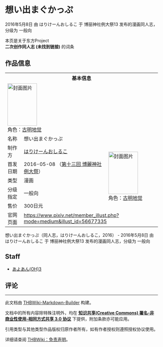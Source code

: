 # 想い出まぐかっぷ

<!-- source html: G:\repos\THBWiki-Markdown-Builder\THBWikiMarkdown\Temp\main\5\5a\ns0%3A%E6%83%B3%E3%81%84%E5%87%BA%E3%81%BE%E3%81%90%E3%81%8B%E3%81%A3%E3%81%B7.html -->

2016年5月8日 由 はりけーんおしるこ 于 博丽神社例大祭13 发布的漫画同人志，分级为 一般向

本页是关于东方Project  
 **二次创作同人志 (未找到链接)** 的词条

## 作品信息

<table><tbody><tr><th colspan="3">基本信息</th></tr><tr><td class="cover-artwork-mobile" colspan="2"><a href="./文件-想い出まぐかっぷ封面.png.md" class="image" title="封面图片"><img alt="封面图片" src="https://upload.thwiki.cc/thumb/2/2e/%E6%83%B3%E3%81%84%E5%87%BA%E3%81%BE%E3%81%90%E3%81%8B%E3%81%A3%E3%81%B7%E5%B0%81%E9%9D%A2.png/97px-%E6%83%B3%E3%81%84%E5%87%BA%E3%81%BE%E3%81%90%E3%81%8B%E3%81%A3%E3%81%B7%E5%B0%81%E9%9D%A2.png" decoding="async" loading="lazy" width="97" height="140" srcset="https://upload.thwiki.cc/thumb/2/2e/%E6%83%B3%E3%81%84%E5%87%BA%E3%81%BE%E3%81%90%E3%81%8B%E3%81%A3%E3%81%B7%E5%B0%81%E9%9D%A2.png/146px-%E6%83%B3%E3%81%84%E5%87%BA%E3%81%BE%E3%81%90%E3%81%8B%E3%81%A3%E3%81%B7%E5%B0%81%E9%9D%A2.png 1.5x, https://upload.thwiki.cc/thumb/2/2e/%E6%83%B3%E3%81%84%E5%87%BA%E3%81%BE%E3%81%90%E3%81%8B%E3%81%A3%E3%81%B7%E5%B0%81%E9%9D%A2.png/195px-%E6%83%B3%E3%81%84%E5%87%BA%E3%81%BE%E3%81%90%E3%81%8B%E3%81%A3%E3%81%B7%E5%B0%81%E9%9D%A2.png 2x" data-file-width="524" data-file-height="753"></a><div class="cover-char">角色：<a href="./古明地觉.md" title="古明地觉">古明地觉</a></div></td>
</tr><tr><td class="label">名称</td><td colspan="2"> 想い出まぐかっぷ </td></tr><tr><td class="label">制作方</td><td><a href="./はりけーんおしるこ.md" title="はりけーんおしるこ">はりけーんおしるこ</a></td><td class="cover-artwork" rowspan="5" style="min-width:140px;"><a href="./文件-想い出まぐかっぷ封面.png.md" class="image" title="封面图片"><img alt="封面图片" src="https://upload.thwiki.cc/thumb/2/2e/%E6%83%B3%E3%81%84%E5%87%BA%E3%81%BE%E3%81%90%E3%81%8B%E3%81%A3%E3%81%B7%E5%B0%81%E9%9D%A2.png/97px-%E6%83%B3%E3%81%84%E5%87%BA%E3%81%BE%E3%81%90%E3%81%8B%E3%81%A3%E3%81%B7%E5%B0%81%E9%9D%A2.png" decoding="async" loading="lazy" width="97" height="140" srcset="https://upload.thwiki.cc/thumb/2/2e/%E6%83%B3%E3%81%84%E5%87%BA%E3%81%BE%E3%81%90%E3%81%8B%E3%81%A3%E3%81%B7%E5%B0%81%E9%9D%A2.png/146px-%E6%83%B3%E3%81%84%E5%87%BA%E3%81%BE%E3%81%90%E3%81%8B%E3%81%A3%E3%81%B7%E5%B0%81%E9%9D%A2.png 1.5x, https://upload.thwiki.cc/thumb/2/2e/%E6%83%B3%E3%81%84%E5%87%BA%E3%81%BE%E3%81%90%E3%81%8B%E3%81%A3%E3%81%B7%E5%B0%81%E9%9D%A2.png/195px-%E6%83%B3%E3%81%84%E5%87%BA%E3%81%BE%E3%81%90%E3%81%8B%E3%81%A3%E3%81%B7%E5%B0%81%E9%9D%A2.png 2x" data-file-width="524" data-file-height="753"></a><div class="cover-char">角色：<a href="./古明地觉.md" title="古明地觉">古明地觉</a></div></td>
</tr><tr><td class="label">首发日期</td><td>2016-05-08&#160;（<a href="/展会作品列表?e=%E5%8D%9A%E4%B8%BD%E7%A5%9E%E7%A4%BE%E4%BE%8B%E5%A4%A7%E7%A5%AD%2313">第十三回 博麗神社例大祭</a>）</td></tr><tr><td class="label">类型</td><td>漫画</td></tr><tr><td class="label">分级指定</td><td>一般向</td></tr><tr><td class="label">售价</td><td>300日元</td></tr>
<tr><td class="label">官网页面</td><td colspan="2"><a rel="nofollow" class="external free" href="https://www.pixiv.net/member_illust.php?mode=medium&amp;illust_id=56677335">https://www.pixiv.net/member_illust.php?mode=medium&amp;illust_id=56677335</a></td></tr></tbody></table>

想い出まぐかっぷ（同人志，はりけーんおしるこ，2016） - 2016年5月8日 由 はりけーんおしるこ 于 博丽神社例大祭13 发布的漫画同人志，分级为 一般向

## Staff
- [あよあん(OH)3](./あよあん(OH)3.md)


## 评论




---

此文档由 [THBWiki-Markdown-Builder](https://github.com/Delsin-Yu/THBWiki-Markdown-Builder) 构建。

文档中的所有内容除特殊注明外，均在 [**知识共享(Creative Commons) 署名-非商业性使用-相同方式共享 3.0 协议**](https://creativecommons.org/licenses/by-sa/3.0/deed.zh-hans) 下提供，附加条款亦可能应用。

引用类型与其他类型作品版权归原作者所有，如有作者授权则遵照授权协议使用。

详细请查阅 [THBWiki：免责声明](https://thbwiki.cc/THBWiki:%E5%85%8D%E8%B4%A3%E5%A3%B0%E6%98%8E)。

